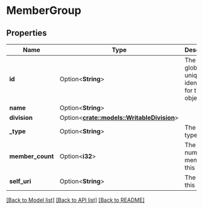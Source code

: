 # MemberGroup

## Properties

Name | Type | Description | Notes
------------ | ------------- | ------------- | -------------
**id** | Option<**String**> | The globally unique identifier for the object. | [optional]
**name** | Option<**String**> |  | [optional]
**division** | Option<[**crate::models::WritableDivision**](WritableDivision.md)> |  | [optional]
**_type** | Option<**String**> | The group type | [optional]
**member_count** | Option<**i32**> | The number of members in this group | [optional][readonly]
**self_uri** | Option<**String**> | The URI for this object | [optional][readonly]

[[Back to Model list]](../README.md#documentation-for-models) [[Back to API list]](../README.md#documentation-for-api-endpoints) [[Back to README]](../README.md)



